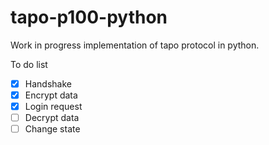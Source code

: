 # tapo-p100-python
Work in progress implementation of tapo protocol in python.



To do list

- [x] Handshake
- [x] Encrypt data
- [x] Login request
- [ ] Decrypt data
- [ ] Change state